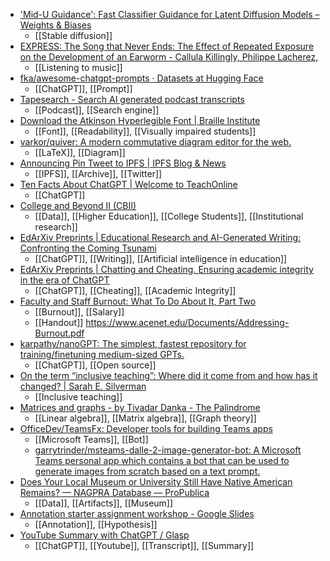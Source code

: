 - ['Mid-U Guidance': Fast Classifier Guidance for Latent Diffusion Models – Weights & Biases](https://wandb.ai/johnowhitaker/midu-guidance/reports/-Mid-U-Guidance-Fast-Classifier-Guidance-for-Latent-Diffusion-Models--VmlldzozMjg0NzA1)
	- [[Stable diffusion]]
- [EXPRESS: The Song that Never Ends: The Effect of Repeated Exposure on the Development of an Earworm - Callula Killingly, Philippe Lacherez,](https://journals.sagepub.com/doi/abs/10.1177/17470218231152368)
	- [[Listening to music]]
- [fka/awesome-chatgpt-prompts · Datasets at Hugging Face](https://huggingface.co/datasets/fka/awesome-chatgpt-prompts)
	- [[ChatGPT]], [[Prompt]]
- [Tapesearch - Search AI generated podcast transcripts](https://www.tapesearch.com/)
	- [[Podcast]], [[Search engine]]
- [Download the Atkinson Hyperlegible Font | Braille Institute](https://brailleinstitute.org/freefont)
	- [[Font]], [[Readability]], [[Visually impaired students]]
- [varkor/quiver: A modern commutative diagram editor for the web.](https://github.com/varkor/quiver)
	- [[LaTeX]], [[Diagram]]
- [Announcing Pin Tweet to IPFS | IPFS Blog & News](https://blog.ipfs.tech/announcing-pin-tweet-to-ipfs/)
	- [[IPFS]], [[Archive]], [[Twitter]]
- [Ten Facts About ChatGPT | Welcome to TeachOnline](https://teachonline.ca/tools-trends/ten-facts-about-chatgpt)
	- [[ChatGPT]]
- [College and Beyond II (CBII)](https://www.icpsr.umich.edu/web/about/cms/4369)
	- [[Data]], [[Higher Education]], [[College Students]], [[Institutional research]]
- [EdArXiv Preprints | Educational Research and AI-Generated Writing: Confronting the Coming Tsunami](https://edarxiv.org/4mec3/)
	- [[ChatGPT]], [[Writing]], [[Artificial intelligence in education]]
- [EdArXiv Preprints | Chatting and Cheating. Ensuring academic integrity in the era of ChatGPT](https://edarxiv.org/mrz8h/)
	- [[ChatGPT]], [[Cheating]], [[Academic Integrity]]
- [Faculty and Staff Burnout: What To Do About It, Part Two](https://www.acenet.edu/Events/Pages/Faculty-Staff-Burnout.aspx)
	- [[Burnout]], [[Salary]]
	- [[Handout]] https://www.acenet.edu/Documents/Addressing-Burnout.pdf
- [karpathy/nanoGPT: The simplest, fastest repository for training/finetuning medium-sized GPTs.](https://github.com/karpathy/nanoGPT)
	- [[ChatGPT]], [[Open source]]
- [On the term “inclusive teaching”: Where did it come from and how has it changed? | Sarah E. Silverman](https://sarahemilysilverman.com/2023/01/10/on-the-term-inclusive-teaching-where-did-it-come-from-and-how-has-it-changed/)
	- [[Inclusive teaching]]
- [Matrices and graphs - by Tivadar Danka - The Palindrome](https://thepalindrome.substack.com/p/matrices-and-graphs)
	- [[Linear algebra]], [[Matrix algebra]], [[Graph theory]]
- [OfficeDev/TeamsFx: Developer tools for building Teams apps](https://github.com/OfficeDev/TeamsFx)
	- [[Microsoft Teams]], [[Bot]]
	- [garrytrinder/msteams-dalle-2-image-generator-bot: A Microsoft Teams personal app which contains a bot that can be used to generate images from scratch based on a text prompt.](https://github.com/garrytrinder/msteams-dalle-2-image-generator-bot)
- [Does Your Local Museum or University Still Have Native American Remains? — NAGPRA Database — ProPublica](https://projects.propublica.org/repatriation-nagpra-database/)
	- [[Data]], [[Artifacts]], [[Museum]]
- [Annotation starter assignment workshop - Google Slides](https://docs.google.com/presentation/d/1eRJYYjPDBnUvqyMeEFFxB2f4BCcnWqAJdV3-W_Y8cIE/mobilepresent#slide=id.g15258ea6415_0_78)
	- [[Annotation]], [[Hypothesis]]
- [YouTube Summary with ChatGPT / Glasp](https://glasp.co/youtube-summary)
	- [[ChatGPT]], [[Youtube]], [[Transcript]], [[Summary]]